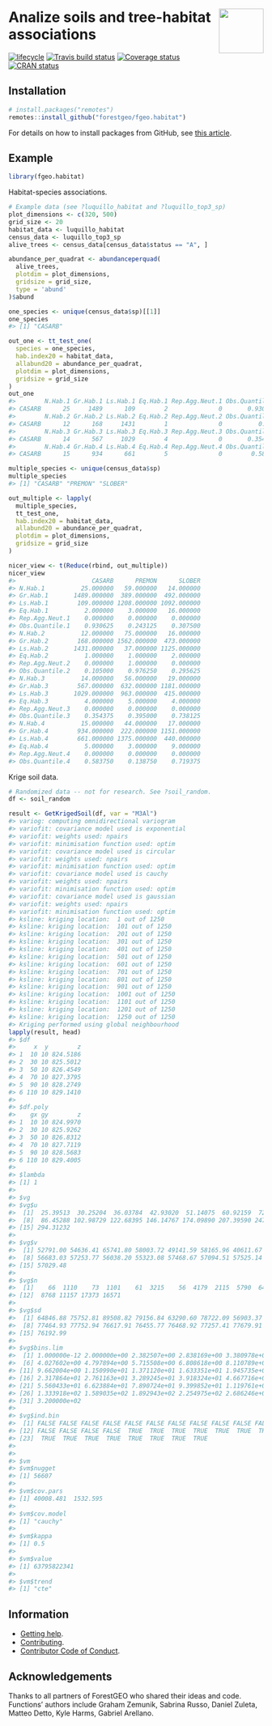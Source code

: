 
<!-- README.md is generated from README.Rmd. Please edit that file -->

# <img src="https://i.imgur.com/m8FNhQR.png" align="right" height=88 /> Analize soils and tree-habitat associations

[![lifecycle](https://img.shields.io/badge/lifecycle-experimental-orange.svg)](https://www.tidyverse.org/lifecycle/#experimental)
[![Travis build
status](https://travis-ci.org/forestgeo/fgeo.habitat.svg?branch=master)](https://travis-ci.org/forestgeo/fgeo.habitat)
[![Coverage
status](https://coveralls.io/repos/github/forestgeo/fgeo.habitat/badge.svg)](https://coveralls.io/r/forestgeo/fgeo.habitat?branch=master)
[![CRAN
status](http://www.r-pkg.org/badges/version/fgeo.habitat)](https://cran.r-project.org/package=fgeo.habitat)

## Installation

``` r
# install.packages("remotes")
remotes::install_github("forestgeo/fgeo.habitat")
```

For details on how to install packages from GitHub, see [this
article](https://goo.gl/dQKEeg).

## Example

``` r
library(fgeo.habitat)
```

Habitat-species associations.

``` r
# Example data (see ?luquillo_habitat and ?luquillo_top3_sp)
plot_dimensions <- c(320, 500)
grid_size <- 20
habitat_data <- luquillo_habitat
census_data <- luquillo_top3_sp
alive_trees <- census_data[census_data$status == "A", ]

abundance_per_quadrat <- abundanceperquad(
  alive_trees,
  plotdim = plot_dimensions,
  gridsize = grid_size,
  type = 'abund'
)$abund

one_species <- unique(census_data$sp)[[1]]
one_species
#> [1] "CASARB"

out_one <- tt_test_one(
  species = one_species,
  hab.index20 = habitat_data,
  allabund20 = abundance_per_quadrat,
  plotdim = plot_dimensions,
  gridsize = grid_size
)
out_one
#>        N.Hab.1 Gr.Hab.1 Ls.Hab.1 Eq.Hab.1 Rep.Agg.Neut.1 Obs.Quantile.1
#> CASARB      25     1489      109        2              0       0.930625
#>        N.Hab.2 Gr.Hab.2 Ls.Hab.2 Eq.Hab.2 Rep.Agg.Neut.2 Obs.Quantile.2
#> CASARB      12      168     1431        1              0          0.105
#>        N.Hab.3 Gr.Hab.3 Ls.Hab.3 Eq.Hab.3 Rep.Agg.Neut.3 Obs.Quantile.3
#> CASARB      14      567     1029        4              0       0.354375
#>        N.Hab.4 Gr.Hab.4 Ls.Hab.4 Eq.Hab.4 Rep.Agg.Neut.4 Obs.Quantile.4
#> CASARB      15      934      661        5              0        0.58375

multiple_species <- unique(census_data$sp)
multiple_species
#> [1] "CASARB" "PREMON" "SLOBER"

out_multiple <- lapply(
  multiple_species,
  tt_test_one,
  hab.index20 = habitat_data,
  allabund20 = abundance_per_quadrat,
  plotdim = plot_dimensions,
  gridsize = grid_size
)

nicer_view <- t(Reduce(rbind, out_multiple))
nicer_view
#>                     CASARB      PREMON      SLOBER
#> N.Hab.1          25.000000   59.000000   14.000000
#> Gr.Hab.1       1489.000000  389.000000  492.000000
#> Ls.Hab.1        109.000000 1208.000000 1092.000000
#> Eq.Hab.1          2.000000    3.000000   16.000000
#> Rep.Agg.Neut.1    0.000000    0.000000    0.000000
#> Obs.Quantile.1    0.930625    0.243125    0.307500
#> N.Hab.2          12.000000   75.000000   16.000000
#> Gr.Hab.2        168.000000 1562.000000  473.000000
#> Ls.Hab.2       1431.000000   37.000000 1125.000000
#> Eq.Hab.2          1.000000    1.000000    2.000000
#> Rep.Agg.Neut.2    0.000000    1.000000    0.000000
#> Obs.Quantile.2    0.105000    0.976250    0.295625
#> N.Hab.3          14.000000   56.000000   19.000000
#> Gr.Hab.3        567.000000  632.000000 1181.000000
#> Ls.Hab.3       1029.000000  963.000000  415.000000
#> Eq.Hab.3          4.000000    5.000000    4.000000
#> Rep.Agg.Neut.3    0.000000    0.000000    0.000000
#> Obs.Quantile.3    0.354375    0.395000    0.738125
#> N.Hab.4          15.000000   44.000000   17.000000
#> Gr.Hab.4        934.000000  222.000000 1151.000000
#> Ls.Hab.4        661.000000 1375.000000  440.000000
#> Eq.Hab.4          5.000000    3.000000    9.000000
#> Rep.Agg.Neut.4    0.000000    0.000000    0.000000
#> Obs.Quantile.4    0.583750    0.138750    0.719375
```

Krige soil data.

``` r
# Randomized data -- not for research. See ?soil_random.
df <- soil_random

result <- GetKrigedSoil(df, var = "M3Al")
#> variog: computing omnidirectional variogram
#> variofit: covariance model used is exponential 
#> variofit: weights used: npairs 
#> variofit: minimisation function used: optim 
#> variofit: covariance model used is circular 
#> variofit: weights used: npairs 
#> variofit: minimisation function used: optim 
#> variofit: covariance model used is cauchy 
#> variofit: weights used: npairs 
#> variofit: minimisation function used: optim 
#> variofit: covariance model used is gaussian 
#> variofit: weights used: npairs 
#> variofit: minimisation function used: optim 
#> ksline: kriging location:  1 out of 1250 
#> ksline: kriging location:  101 out of 1250 
#> ksline: kriging location:  201 out of 1250 
#> ksline: kriging location:  301 out of 1250 
#> ksline: kriging location:  401 out of 1250 
#> ksline: kriging location:  501 out of 1250 
#> ksline: kriging location:  601 out of 1250 
#> ksline: kriging location:  701 out of 1250 
#> ksline: kriging location:  801 out of 1250 
#> ksline: kriging location:  901 out of 1250 
#> ksline: kriging location:  1001 out of 1250 
#> ksline: kriging location:  1101 out of 1250 
#> ksline: kriging location:  1201 out of 1250 
#> ksline: kriging location:  1250 out of 1250 
#> Kriging performed using global neighbourhood
lapply(result, head)
#> $df
#>     x  y        z
#> 1  10 10 824.5186
#> 2  30 10 825.5012
#> 3  50 10 826.4549
#> 4  70 10 827.3795
#> 5  90 10 828.2749
#> 6 110 10 829.1410
#> 
#> $df.poly
#>    gx gy        z
#> 1  10 10 824.9970
#> 2  30 10 825.9262
#> 3  50 10 826.8312
#> 4  70 10 827.7119
#> 5  90 10 828.5683
#> 6 110 10 829.4005
#> 
#> $lambda
#> [1] 1
#> 
#> $vg
#> $vg$u
#>  [1]  25.39513  30.25204  36.03784  42.93020  51.14075  60.92159  72.57304
#>  [8]  86.45288 102.98729 122.68395 146.14767 174.09890 207.39590 247.06106
#> [15] 294.31232
#> 
#> $vg$v
#>  [1] 52791.00 54636.41 65741.80 58003.72 49141.59 58165.96 40611.67
#>  [8] 56683.03 57253.77 56038.20 55323.08 57468.67 57094.51 57525.14
#> [15] 57029.48
#> 
#> $vg$n
#>  [1]    66  1110    73  1101    61  3215    56  4179  2115  5790  6424
#> [12]  8768 11157 17373 16571
#> 
#> $vg$sd
#>  [1] 64846.88 75752.81 89508.82 79156.84 63290.60 78722.09 56903.37
#>  [8] 77464.93 77752.94 76617.91 76455.77 76468.92 77257.41 77679.91
#> [15] 76192.99
#> 
#> $vg$bins.lim
#>  [1] 1.000000e-12 2.000000e+00 2.382507e+00 2.838169e+00 3.380978e+00
#>  [6] 4.027602e+00 4.797894e+00 5.715508e+00 6.808618e+00 8.110789e+00
#> [11] 9.662004e+00 1.150990e+01 1.371120e+01 1.633351e+01 1.945735e+01
#> [16] 2.317864e+01 2.761163e+01 3.289245e+01 3.918324e+01 4.667716e+01
#> [21] 5.560433e+01 6.623884e+01 7.890724e+01 9.399852e+01 1.119761e+02
#> [26] 1.333918e+02 1.589035e+02 1.892943e+02 2.254975e+02 2.686246e+02
#> [31] 3.200000e+02
#> 
#> $vg$ind.bin
#>  [1] FALSE FALSE FALSE FALSE FALSE FALSE FALSE FALSE FALSE FALSE FALSE
#> [12] FALSE FALSE FALSE FALSE  TRUE  TRUE  TRUE  TRUE  TRUE  TRUE  TRUE
#> [23]  TRUE  TRUE  TRUE  TRUE  TRUE  TRUE  TRUE  TRUE
#> 
#> 
#> $vm
#> $vm$nugget
#> [1] 56607
#> 
#> $vm$cov.pars
#> [1] 40008.481  1532.595
#> 
#> $vm$cov.model
#> [1] "cauchy"
#> 
#> $vm$kappa
#> [1] 0.5
#> 
#> $vm$value
#> [1] 63795822341
#> 
#> $vm$trend
#> [1] "cte"
```

## Information

  - [Getting help](SUPPORT.md).
  - [Contributing](CONTRIBUTING.md).
  - [Contributor Code of Conduct](CODE_OF_CONDUCT.md).

## Acknowledgements

Thanks to all partners of ForestGEO who shared their ideas and code.
Functions’ authors include Graham Zemunik, Sabrina Russo, Daniel Zuleta,
Matteo Detto, Kyle Harms, Gabriel Arellano.
